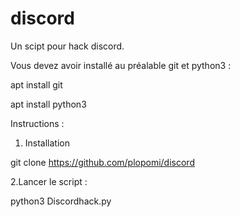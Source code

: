 # discord
Un scipt pour hack discord.


Vous devez avoir installé au préalable git et python3 :

apt install git

apt install python3

Instructions : 

  1. Installation

git clone https://github.com/plopomi/discord

  2.Lancer le script :

python3 Discordhack.py
